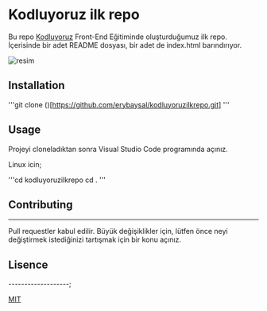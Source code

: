 # Kodluyoruz ilk repo

Bu repo [Kodluyoruz](https://www.kodluyoruz.org/) Front-End Eğitiminde oluşturduğumuz ilk repo. İçerisinde bir adet README dosyası, bir adet de index.html barındırıyor.

![resim](‪C:\Users\eryba\OneDrive\Masaüstü\ödev.png)

## Installation

'''git clone ()[https://github.com/erybaysal/kodluyoruzilkrepo.git]
'''

## Usage

Projeyi cloneladıktan sonra Visual Studio Code programında açınız.

Linux icin;

'''cd kodluyoruzilkrepo
cd .
'''

## Contributing

--------------------

Pull requestler kabul edilir. Büyük değişiklikler için, lütfen önce neyi değiştirmek istediğinizi tartışmak için bir konu açınız.

## Lisence

-------------------;

[MIT](https://choosealicense.com/licenses/mit/)
